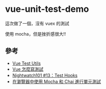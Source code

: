 # vue-unit-test-demo

這次做了一個，沒有 vuex 的測試

使用 mocha，但是挫折感很大!!

## 參考

- [Vue Test Utils](https://vue-test-utils.vuejs.org/en/)
- [Vue 怎麼寫測試](https://ithelp.ithome.com.tw/users/20104476/ironman/1353)
- [Nightwatch101 #13：Test Hooks](https://cythilya.github.io/2017/12/23/nightwatch-test-hooks/)
- [在瀏覽器中使用 Mocha 和 Chai 進行單元測試](https://cythilya.github.io/2017/09/04/running-mocha-and-chai-in-the-browser/)
